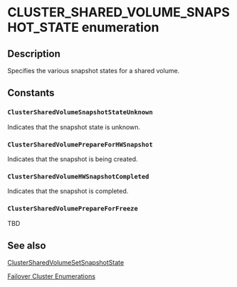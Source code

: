 # CLUSTER_SHARED_VOLUME_SNAPSHOT_STATE enumeration

## Description

Specifies the various snapshot states for a shared volume.

## Constants

### `ClusterSharedVolumeSnapshotStateUnknown`

Indicates that the snapshot state is unknown.

### `ClusterSharedVolumePrepareForHWSnapshot`

Indicates that the snapshot is being created.

### `ClusterSharedVolumeHWSnapshotCompleted`

Indicates that the snapshot is completed.

### `ClusterSharedVolumePrepareForFreeze`

TBD

## See also

[ClusterSharedVolumeSetSnapshotState](https://learn.microsoft.com/windows/desktop/api/clusapi/nf-clusapi-clustersharedvolumesetsnapshotstate)

[Failover Cluster Enumerations](https://learn.microsoft.com/previous-versions/windows/desktop/mscs/cluster-enumerations)
